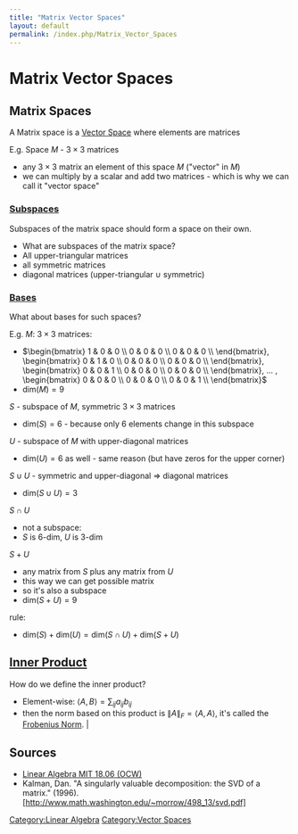 ```yaml
---
title: "Matrix Vector Spaces"
layout: default
permalink: /index.php/Matrix_Vector_Spaces
---
```


# Matrix Vector Spaces

## Matrix Spaces
A Matrix space is a [Vector Space](Vector_Space) where elements are matrices


E.g. Space $M$ - $3 \times 3$ matrices 
- any $3 \times 3$ matrix an element of this space $M$ ("vector" in $M$)
- we can multiply by a scalar and add two matrices - which is why we can call it "vector space"


### [Subspaces](Vector_Subspaces)
Subspaces of the matrix space should form a space on their own. 
- What are subspaces of the matrix space? 
- All upper-triangular matrices
- all symmetric matrices
- diagonal matrices (upper-triangular $\cup$ symmetric)


### [Bases](Basis_(Linear_Algebra))
What about bases for such spaces?

E.g. $M$: $3 \times 3$ matrices:
- $\begin{bmatrix}
1 & 0 & 0 \\ 
0 & 0 & 0 \\ 
0 & 0 & 0 \\
\end{bmatrix}, 
\begin{bmatrix}
0 & 1 & 0 \\ 
0 & 0 & 0 \\ 
0 & 0 & 0 \\
\end{bmatrix},
\begin{bmatrix}
0 & 0 & 1 \\ 
0 & 0 & 0 \\ 
0 & 0 & 0 \\
\end{bmatrix}, ... ,
\begin{bmatrix}
0 & 0 & 0 \\ 
0 & 0 & 0 \\ 
0 & 0 & 1 \\
\end{bmatrix}$
- $\text{dim}\big( M \big) = 9$


$S$ - subspace of $M$, symmetric $3 \times 3$ matrices 
- $\text{dim}\big( S \big) = 6$ - because only 6 elements change in this subspace 


$U$ - subspace of $M$ with upper-diagonal matrices 
- $\text{dim}\big( U\big) = 6$ as well - same reason (but have zeros for the upper corner)

$S \cup U$ - symmetric and upper-diagonal $\Rightarrow$ diagonal matrices
- $\text{dim}\big( S \cup U\big) = 3$ 

$S \cap U$
- not a subspace:
- $S$ is 6-dim, $U$ is 3-dim


$S + U$
- any matrix from $S$ plus any matrix from $U$ 
- this way we can get possible matrix
- so it's also a subspace 
- $\text{dim}\big( S + U\big) = 9$


rule:
- $\text{dim}\big( S \big) + \text{dim}\big( U \big) = \text{dim}\big( S \cap U \big) + \text{dim}\big( S + U \big)$



## [Inner Product](Inner_Product)
How do we define the inner product?
- Element-wise: $\langle A, B \rangle = \sum_{ij} a_{ij} b_{ij}$
- then the norm based on this product is $\|  A \|_F = \langle A, A \rangle$, it's called the [Frobenius Norm](Frobenius_Norm). |



## Sources
- [Linear Algebra MIT 18.06 (OCW)](Linear_Algebra_MIT_18.06_(OCW))
- Kalman, Dan. "A singularly valuable decomposition: the SVD of a matrix." (1996). [http://www.math.washington.edu/~morrow/498_13/svd.pdf]

[Category:Linear Algebra](Category_Linear_Algebra)
[Category:Vector Spaces](Category_Vector_Spaces)